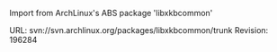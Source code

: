 Import from ArchLinux's ABS package 'libxkbcommon'

URL: svn://svn.archlinux.org/packages/libxkbcommon/trunk
Revision: 196284
